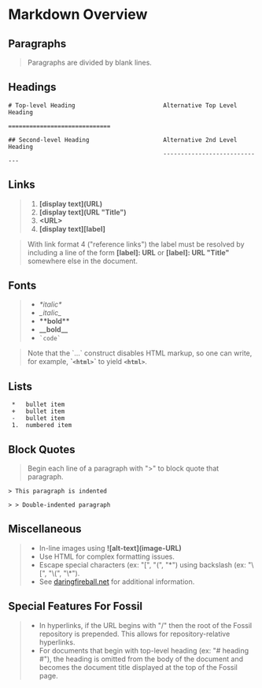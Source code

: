 # Markdown Overview #

## Paragraphs ##

> Paragraphs are divided by blank lines.

## Headings ##

>
    # Top-level Heading                         Alternative Top Level Heading
                                                =============================
>
    ## Second-level Heading                     Alternative 2nd Level Heading
                                                -----------------------------

## Links ##

> 1.  **\[display text\]\(URL\)**
> 2.  **\[display text\]\(URL "Title"\)**
> 3.  **\<URL\>**
> 4.  **\[display text\]\[label\]**

> With link format 4 ("reference links") the label must be resolved by
> including a line of the form **\[label\]:&nbsp;URL** or
> **\[label\]:&nbsp;URL&nbsp;"Title"** somewhere else
> in the document.

## Fonts ##

> *   _\*italic\*_
> *   *\_italic\_*
> *   __\*\*bold\*\*__
> *   **\_\_bold\_\_**
> *   `` `code` ``

> Note that the \`...\` construct disables HTML markup, so one can write,
> for example, **\``<html>`\`** to yield **`<html>`**.

## Lists ##

>
     *   bullet item
     +   bullet item
     -   bullet item
     1.  numbered item

## Block Quotes ##

> Begin each line of a paragraph with ">" to block quote that paragraph.

> >
    > This paragraph is indented
> >
    > > Double-indented paragraph

## Miscellaneous ##

> *   In-line images using **\!\[alt-text\]\(image-URL\)**
> *   Use HTML for complex formatting issues.
> *   Escape special characters (ex: "\[", "\(", "\*")
>     using backslash (ex: "\\\[", "\\\(", "\\\*").
> *   See [daringfireball.net](http://daringfireball.net/projects/markdown/syntax)
>     for additional information.

## Special Features For Fossil ##

> *  In hyperlinks, if the URL begins with "/" then the root of the Fossil
>    repository is prepended.  This allows for repository-relative hyperlinks.
> *  For documents that begin with top-level heading (ex: "# heading #"), the
>    heading is omitted from the body of the document and becomes the document
>    title displayed at the top of the Fossil page.
